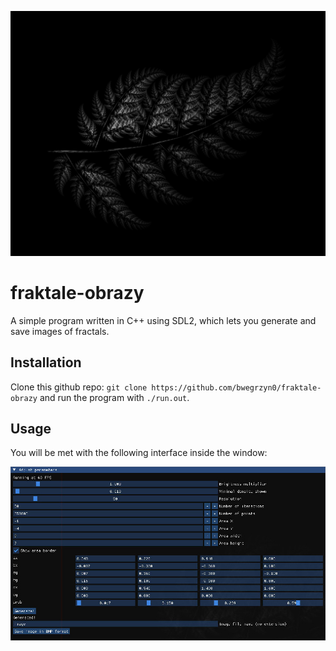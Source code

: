 ![Image of a fractal generated with fraktale-obrazy](readme_image.jpg)
# fraktale-obrazy
A simple program written in C++ using SDL2, which lets you generate and save images of fractals.

## Installation
Clone this github repo: `git clone https://github.com/bwegrzyn0/fraktale-obrazy` and run the program with `./run.out`.

## Usage 
You will be met with the following interface inside the window:

![Image of a fractal generated with fraktale-obrazy](interface_image.jpg)
